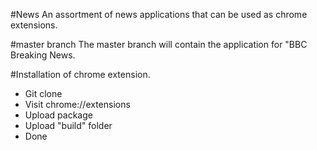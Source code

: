 #News
An assortment of news applications that can be used as chrome extensions.

#master branch
The master branch will contain the application for "BBC Breaking News.

#Installation of chrome extension.
  - Git clone
  - Visit chrome://extensions
  - Upload package
  - Upload "build" folder
  - Done
